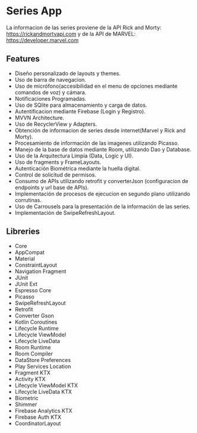 

# Series App
La informacion de las series proviene de la API Rick and Morty: https://rickandmortyapi.com  y de la API de MARVEL: https://developer.marvel.com

## Features
* Diseño personalizado de layouts y themes.
* Uso de barra de navegacion.
* Uso de micrófono(accesibilidad en el menu de opciones mediante comandos de voz) y cámara.
* Notificaciones Programadas.
* Uso de SQlite para almacenamiento y carga de datos.
* Autentificacion mediante Firebase (Login y Registro).
* MVVN Architecture.
* Uso de RecyclerView y Adapters.
* Obtención de informacion de series desde internet(Marvel y Rick and Morty).
* Procesamiento de información de las imagenes utilizando Picasso.
* Manejo de la base de datos mediante Room, utilizando Dao y Database.
* Uso de la Arquitectura Limpia (Data, Logic y UI).
* Uso de fragments y FrameLayouts.
* Autenticación Biométrica mediante la huella digital.
* Control de solicitud de permisos.
* Consumo de APIs utilizando retrofit y converterJson (configuracion de endpoints y url base de APIs).
* Implementación de procesos de ejecucion en segundo plano utilizando corrutinas.
* Uso de Carrousels para la presentación de la información de las series.
* Implementación de SwipeRefreshLayout.
  
## Libreries
* Core
* AppCompat
* Material
* ConstraintLayout
* Navigation Fragment
* JUnit
* JUnit Ext
* Espresso Core
* Picasso
* SwipeRefreshLayout
* Retrofit
* Converter Gson
* Kotlin Coroutines
* Lifecycle Runtime
* Lifecycle ViewModel
* Lifecycle LiveData
* Room Runtime
* Room Compiler
* DataStore Preferences
* Play Services Location
* Fragment KTX
* Activity KTX
* Lifecycle ViewModel KTX
* Lifecycle LiveData KTX
* Biometric
* Shimmer
* Firebase Analytics KTX
* Firebase Auth KTX
* CoordinatorLayout
